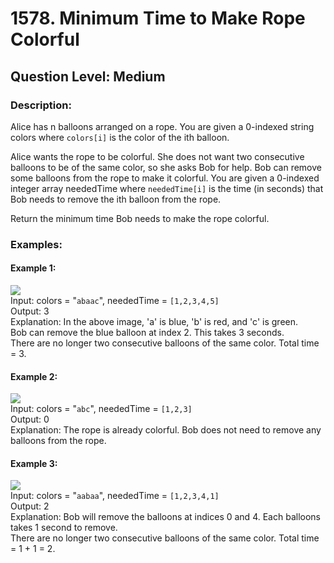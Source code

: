 # 1578. Minimum Time to Make Rope Colorful
## Question Level: Medium
### Description:
Alice has n balloons arranged on a rope. You are given a 0-indexed string colors where `colors[i]` is the color of the ith balloon.

Alice wants the rope to be colorful. She does not want two consecutive balloons to be of the same color, so she asks Bob for help. Bob can remove some balloons from the rope to make it colorful. You are given a 0-indexed integer array neededTime where `neededTime[i]` is the time (in seconds) that Bob needs to remove the ith balloon from the rope.

Return the minimum time Bob needs to make the rope colorful.

### Examples:
#### Example 1:

<img src="https://assets.leetcode.com/uploads/2021/12/13/ballon1.jpg"><br>
Input: colors = "`abaac`", neededTime = `[1,2,3,4,5]`<br>
Output: 3<br>
Explanation: In the above image, 'a' is blue, 'b' is red, and 'c' is green.<br>
Bob can remove the blue balloon at index 2. This takes 3 seconds.<br>
There are no longer two consecutive balloons of the same color. Total time = 3.<br>
#### Example 2:

<img src="https://assets.leetcode.com/uploads/2021/12/13/balloon2.jpg"><br>
Input: colors = "`abc`", neededTime = `[1,2,3]`<br>
Output: 0<br>
Explanation: The rope is already colorful. Bob does not need to remove any balloons from the rope.<br>
#### Example 3:

<img src="https://assets.leetcode.com/uploads/2021/12/13/balloon3.jpg"><br>
Input: colors = "`aabaa`", neededTime = `[1,2,3,4,1]`<br>
Output: 2<br>
Explanation: Bob will remove the balloons at indices 0 and 4. Each balloons takes 1 second to remove.<br>
There are no longer two consecutive balloons of the same color. Total time = 1 + 1 = 2.<br>